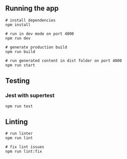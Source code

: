 ## Running the app

```
# install dependencies
npm install

# run in dev mode on port 4000
npm run dev

# generate production build
npm run build

# run generated content in dist folder on port 4000
npm run start
```

## Testing

### Jest with supertest

```
npm run test
```

## Linting

```
# run linter
npm run lint

# fix lint issues
npm run lint:fix
```

